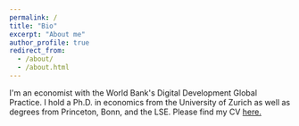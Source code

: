 ```yaml
---
permalink: /
title: "Bio"
excerpt: "About me"
author_profile: true
redirect_from: 
  - /about/
  - /about.html
---
```


I'm an economist with the World Bank's Digital Development Global Practice. I hold a Ph.D. in economics from the University of Zurich as well as degrees from Princeton, Bonn, and the LSE. Please find my CV [here.](http://hanschristianboy.github.io/files/cv.pdf) 